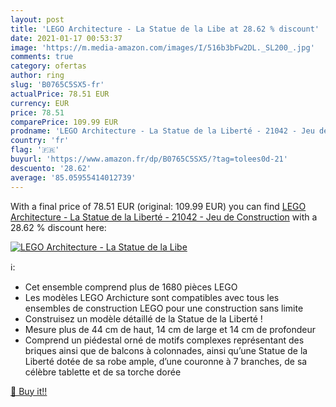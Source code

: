 ```yaml
---
layout: post
title: 'LEGO Architecture - La Statue de la Libe at 28.62 % discount'
date: 2021-01-17 00:53:37
image: 'https://m.media-amazon.com/images/I/516b3bFw2DL._SL200_.jpg'
comments: true
category: ofertas
author: ring
slug: 'B0765C5SX5-fr'
actualPrice: 78.51 EUR
currency: EUR
price: 78.51
comparePrice: 109.99 EUR
prodname: 'LEGO Architecture - La Statue de la Liberté - 21042 - Jeu de Construction'
country: 'fr'
flag: '🇫🇷'
buyurl: 'https://www.amazon.fr/dp/B0765C5SX5/?tag=tolees0d-21'
descuento: '28.62'
average: '85.05955414012739'
---
```


With a final price of 78.51 EUR (original: 109.99 EUR) you can find [LEGO Architecture - La Statue de la Liberté - 21042 - Jeu de Construction](https://www.amazon.fr/dp/B0765C5SX5/?tag=tolees0d-21) with a  28.62 % discount here:

[![LEGO Architecture - La Statue de la Libe](https://m.media-amazon.com/images/I/516b3bFw2DL._SL200_.jpg)](https://www.amazon.fr/dp/B0765C5SX5/?tag=tolees0d-21)

ℹ️:

- Cet ensemble comprend plus de 1680 pièces LEGO
- Les modèles LEGO Archicture sont compatibles avec tous les ensembles de construction LEGO pour une construction sans limite
- Construisez un modèle détaillé de la Statue de la Liberté !
- Mesure plus de 44 cm de haut, 14 cm de large et 14 cm de profondeur
- Comprend un piédestal orné de motifs complexes représentant des briques ainsi que de balcons à colonnades, ainsi qu’une Statue de la Liberté dotée de sa robe ample, d’une couronne à 7 branches, de sa célèbre tablette et de sa torche dorée

[🛒 Buy it!!](https://www.amazon.fr/dp/B0765C5SX5/?tag=tolees0d-21)

